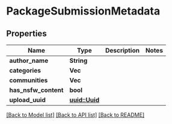 # PackageSubmissionMetadata

## Properties

Name | Type | Description | Notes
------------ | ------------- | ------------- | -------------
**author_name** | **String** |  | 
**categories** | **Vec<String>** |  | 
**communities** | **Vec<String>** |  | 
**has_nsfw_content** | **bool** |  | 
**upload_uuid** | [**uuid::Uuid**](uuid::Uuid.md) |  | 

[[Back to Model list]](../README.md#documentation-for-models) [[Back to API list]](../README.md#documentation-for-api-endpoints) [[Back to README]](../README.md)


